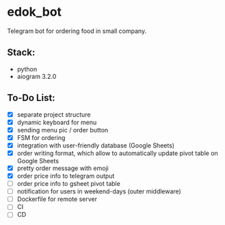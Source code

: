 # edok_bot
Telegram bot for ordering food in small company.

## Stack:
- python
- aiogram 3.2.0

## To-Do List:
- [x] separate project structure
- [x] dynamic keyboard for menu
- [x] sending menu pic / order button
- [x] FSM for ordering
- [x] integration with user-friendly database (Google Sheets)
- [x] order writing format, which allow to automatically update pivot table on Google Sheets
- [x] pretty order message with emoji 
- [x] order price info to telegram output
- [ ] order price info to gsheet pivot table
- [ ] notification for users in weekend-days (outer middleware)
- [ ] Dockerfile for remote server
- [ ] CI
- [ ] CD
